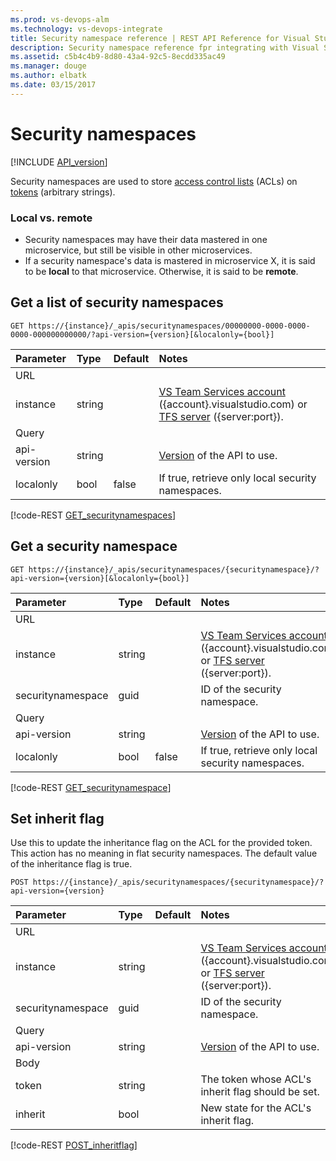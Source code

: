 ```yaml
---
ms.prod: vs-devops-alm
ms.technology: vs-devops-integrate
title: Security namespace reference | REST API Reference for Visual Studio Team Services and Team Foundation Server
description: Security namespace reference fpr integrating with Visual Studio Team Services
ms.assetid: c5b4c4b9-8d80-43a4-92c5-8ecdd335ac49
ms.manager: douge
ms.author: elbatk
ms.date: 03/15/2017
---
```


# Security namespaces
[!INCLUDE [API_version](../_data/version.md)]

Security namespaces are used to store [access control lists](./acls.md) (ACLs) on [tokens](./tokens.md) (arbitrary strings).

### Local vs. remote
* Security namespaces may have their data mastered in one microservice, but still be visible in other microservices.
* If a security namespace's data is mastered in microservice X, it is said to be **local** to that microservice. Otherwise, it is said to be **remote**.

## Get a list of security namespaces
<a name="getnamespaces" />

```no-highlight
GET https://{instance}/_apis/securitynamespaces/00000000-0000-0000-0000-000000000000/?api-version={version}[&localonly={bool}]
```

| Parameter         | Type    | Default | Notes
|:------------------|:--------|:--------|:-------------------------------------------------------------------------------------------------------------
| URL		        |		  |			|
| instance          | string  |         | [VS Team Services account](/integrate/get-started/rest/basics.md#vs-team-services) ({account}.visualstudio.com) or [TFS server](/integrate/get-started/rest/basics.md#tfs) ({server:port}).
| Query
| api-version       | string  |         | [Version](../../get-started/rest/basics.md#versions) of the API to use.
| localonly         | bool    | false   | If true, retrieve only local security namespaces.

[!code-REST [GET_securitynamespaces](./_data/GET__securitynamespaces_.json)]

## Get a security namespace

```no-highlight
GET https://{instance}/_apis/securitynamespaces/{securitynamespace}/?api-version={version}[&localonly={bool}]
```

| Parameter         | Type    | Default | Notes
|:------------------|:--------|:--------|:-------------------------------------------------------------------------------------------------------------
| URL		        |		  |			|
| instance          | string  |         | [VS Team Services account](/integrate/get-started/rest/basics.md#vs-team-services) ({account}.visualstudio.com) or [TFS server](/integrate/get-started/rest/basics.md#tfs) ({server:port}).
| securitynamespace | guid    |         | ID of the security namespace. 
| Query
| api-version       | string  |         | [Version](../../get-started/rest/basics.md#versions) of the API to use.
| localonly         | bool    | false   | If true, retrieve only local security namespaces.

[!code-REST [GET_securitynamespace](./_data/GET__securitynamespaces__securityNamespaceId__.json)]

## Set inherit flag 
<a name="inheritflag" />

Use this to update the inheritance flag on the ACL for the provided token. This action has no meaning in flat security namespaces. The default value of the inheritance flag is true.

```no-highlight
POST https://{instance}/_apis/securitynamespaces/{securitynamespace}/?api-version={version}
```

| Parameter         | Type    | Default | Notes
|:------------------|:--------|:--------|:-------------------------------------------------------------------------------------------------------------
| URL		
| instance          | string  |         | [VS Team Services account](/integrate/get-started/rest/basics.md#vs-team-services) ({account}.visualstudio.com) or [TFS server](/integrate/get-started/rest/basics.md#tfs) ({server:port}).
| securitynamespace | guid    |         | ID of the security namespace. 
| Query           
| api-version       | string  |         | [Version](../../get-started/rest/basics.md#versions) of the API to use.
| Body
| token             | string  |         | The token whose ACL's inherit flag should be set.
| inherit           | bool    |         | New state for the ACL's inherit flag.

[!code-REST [POST_inheritflag](./_data/POST__securitynamespaces__securityNamespaceId__.json)]